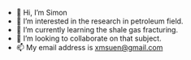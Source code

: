 - 👋 Hi, I’m Simon
- 👀 I’m interested in the research in petroleum field.
- 🌱 I’m currently learning the shale gas fracturing.
- 💞️ I’m looking to collaborate on that subject.
- 📫 My email address is xmsuen@gmail.com


<!---
xmsuen/xmsuen is a ✨ special ✨ repository because its `README.md` (this file) appears on your GitHub profile.
You can click the Preview link to take a look at your changes.
--->
